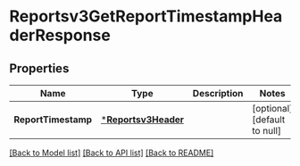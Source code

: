 # Reportsv3GetReportTimestampHeaderResponse

## Properties
Name | Type | Description | Notes
------------ | ------------- | ------------- | -------------
**ReportTimestamp** | [***Reportsv3Header**](reportsv3Header.md) |  | [optional] [default to null]

[[Back to Model list]](../README.md#documentation-for-models) [[Back to API list]](../README.md#documentation-for-api-endpoints) [[Back to README]](../README.md)

